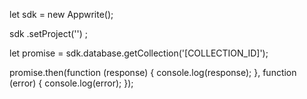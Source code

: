 let sdk = new Appwrite();

sdk
    .setProject('')
;

let promise = sdk.database.getCollection('[COLLECTION_ID]');

promise.then(function (response) {
    console.log(response);
}, function (error) {
    console.log(error);
});